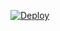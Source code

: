 

[![Deploy](https://www.herokucdn.com/deploy/button.png)](https://dashboard.heroku.com/new?template=https://github.com/yh56789/hkv) 

